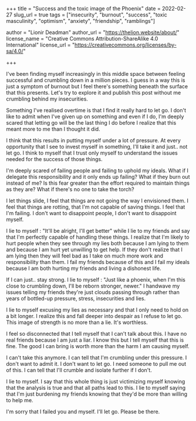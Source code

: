 +++
title = "Success and the toxic image of the Phoenix"
date = 2022-02-27
slug_url = true
tags = ["insecurity", "burnout", "success", "toxic masculinity", "optimism", "anxiety", "friendship", "ramblings"]

author = "Lionir Deadman"
author_url = "https://thelion.website/about/"
license_name = "Creative Commons Attribution-ShareAlike 4.0 International"
license_url = "https://creativecommons.org/licenses/by-sa/4.0/"

+++

I've been finding myself increasingly in this middle space between feeling successful and crumbling down in a million pieces. I guess in a way this is just a symptom of burnout but I feel there's something beneath the surface that this presents. Let's try to explore it and publish this post without me crumbling behind my insecurities.

<!--more-->

Something I've realised overtime is that I find it really hard to let go. I don't like to admit when I've given up on something and even if I do, I'm deeply scared that letting go will be the last thing I do before I realize that this meant more to me than I thought it did.

I think that this results in putting myself under a lot of pressure. At every opportunity that I see to invest myself in something, I'll take it and just.. not let go. I think to myself that I trust only myself to understand the issues needed for the success of those things.

I'm deeply scared of failing people and failing to uphold my ideals. What if I delegate this responsibility and it only ends up failing? What if they burn out instead of me? Is this fear greater than the effort required to maintain things as they are? What if there's no one to take the torch?

I let things slide, I feel that things are not going the way I envisioned them. I feel that things are rotting, that I'm not capable of saving things. I feel that I'm failing. I don't want to disappoint people, I don't want to disappoint myself.

I lie to myself : "It'll be alright, I'll get better" while I lie to my friends and say that I'm perfectly capable of handling these things. I realize that I'm likely to hurt people when they see through my lies both because I am lying to them and because I am hurt yet unwilling to get help. If they don't realize that I am lying then they will feel bad as I take on much more work and responsibility than them. I fail my friends because of this and I fail my ideals because I am both hurting my friends and living a dishonest life.

If I can just.. stay strong. I lie to myself : "Just like a phoenix, when I'm this close to crumbling down, I'll be reborn stronger, newer." I handwave my issues telling my friends they're just clouds passing through rather than years of bottled-up pressure, stress, insecurities and lies.

I lie to myself excusing my lies as necessary and that I only need to hold on a bit longer. I realize this and fall deeper into despair as I refuse to let go. This image of strength is no more than a lie. It's worthless.

I feel so disconnected that I tell myself that I can't talk about this. I have no real friends because I am just a liar. I know this but I tell myself that this is fine. The good I can bring is worth more than the harm I am causing myself.

I can't take this anymore. I can tell that I'm crumbling under this pressure. I don't want to admit it. I don't want to let go. I need someone to pull me out of this. I can tell that I'll crumble and isolate further if I don't.

I lie to myself. I say that this whole thing is just victimizing myself knowing that the analysis is true and that all paths lead to this. I lie to myself saying that I'm just burdening my friends knowing that they'd be more than willing to help me.

I'm sorry that I failed you and myself. I'll let go. Please be there.
